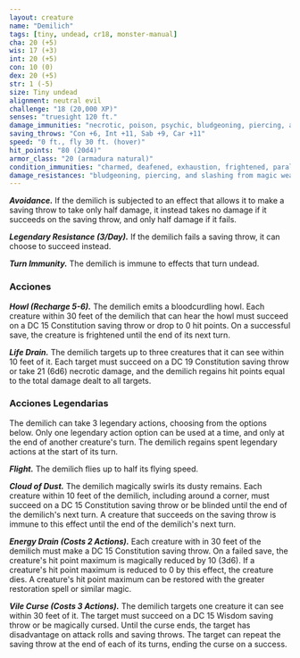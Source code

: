 ```yaml
---
layout: creature
name: "Demilich"
tags: [tiny, undead, cr18, monster-manual]
cha: 20 (+5)
wis: 17 (+3)
int: 20 (+5)
con: 10 (0)
dex: 20 (+5)
str: 1 (-5)
size: Tiny undead
alignment: neutral evil
challenge: "18 (20,000 XP)"
senses: "truesight 120 ft."
damage_immunities: "necrotic, poison, psychic, bludgeoning, piercing, and slashing from nonmagical weapons"
saving_throws: "Con +6, Int +11, Sab +9, Car +11"
speed: "0 ft., fly 30 ft. (hover)"
hit_points: "80 (20d4)"
armor_class: "20 (armadura natural)"
condition_immunities: "charmed, deafened, exhaustion, frightened, paralyzed, petrified, poisoned, prone, stunned"
damage_resistances: "bludgeoning, piercing, and slashing from magic weapons"
---
```


***Avoidance.*** If the demilich is subjected to an effect that allows it to make a saving throw to take only half damage, it instead takes no damage if it succeeds on the saving throw, and only half damage if it fails.

***Legendary Resistance (3/Day).*** If the demilich fails a saving throw, it can choose to succeed instead.

***Turn Immunity.*** The demilich is immune to effects that turn undead.

### Acciones

***Howl (Recharge 5-6).*** The demilich emits a bloodcurdling howl. Each creature within 30 feet of the demilich that can hear the howl must succeed on a DC 15 Constitution saving throw or drop to 0 hit points. On a successful save, the creature is frightened until the end of its next turn.

***Life Drain.*** The demilich targets up to three creatures that it can see within 10 feet of it. Each target must succeed on a DC 19 Constitution saving throw or take 21 (6d6) necrotic damage, and the demilich regains hit points equal to the total damage dealt to all targets.

### Acciones Legendarias

The demilich can take 3 legendary actions, choosing from the options below. Only one legendary action option can be used at a time, and only at the end of another creature's turn. The demilich regains spent legendary actions at the start of its turn.

***Flight.*** The demilich flies up to half its flying speed.

***Cloud of Dust.*** The demilich magically swirls its dusty remains. Each creature within 10 feet of the demilich, including around a corner, must succeed on a DC 15 Constitution saving throw or be blinded until the end of the demilich's next turn. A creature that succeeds on the saving throw is immune to this effect until the end of the demilich's next turn.

***Energy Drain (Costs 2 Actions).*** Each creature with in 30 feet of the demilich must make a DC 15 Constitution saving throw. On a failed save, the creature's hit point maximum is magically reduced by 10 (3d6). If a creature's hit point maximum is reduced to 0 by this effect, the creature dies. A creature's hit point maximum can be restored with the greater restoration spell or similar magic.

***Vile Curse (Costs 3 Actions).*** The demilich targets one creature it can see within 30 feet of it. The target must succeed on a DC 15 Wisdom saving throw or be magically cursed. Until the curse ends, the target has disadvantage on attack rolls and saving throws. The target can repeat the saving throw at the end of each of its turns, ending the curse on a success.